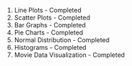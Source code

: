 01. Line Plots - Completed
02. Scatter Plots - Completed
03. Bar Graphs - Completed
04. Pie Charts - Completed
05. Normal Distribution - Completed
06. Histograms - Completed
07. Movie Data Visualization - Completed
